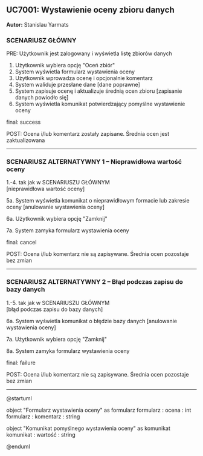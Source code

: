 ## UC7001: Wystawienie oceny zbioru danych

**Autor:** Stanislau Yarmats

### SCENARIUSZ GŁÓWNY
PRE: Użytkownik jest zalogowany i wyświetla listę zbiorów danych
1. Użytkownik wybiera opcję "Oceń zbiór"
2. System wyświetla formularz wystawienia oceny
3. Użytkownik wprowadza ocenę i opcjonalnie komentarz
4. System waliduje przesłane dane
[dane poprawne]
5. System zapisuje ocenę i aktualizuje średnią ocen zbioru
[zapisanie danych powiodło się]
6. System wyświetla komunikat potwierdzający pomyślne wystawienie oceny

final: success

POST: Ocena i/lub komentarz zostały zapisane. Średnia ocen jest zaktualizowana

---

### SCENARIUSZ ALTERNATYWNY 1 – Nieprawidłowa wartość oceny
1.-4. tak jak w SCENARIUSZU GŁÓWNYM  
[nieprawidłowa wartość oceny]

5a. System wyświetla komunikat o nieprawidłowym formacie lub zakresie oceny
[anulowanie wystawienia oceny]

6a. Użytkownik wybiera opcję "Zamknij"

7a. System zamyka formularz wystawienia oceny

final: cancel

POST: Ocena i/lub komentarz nie są zapisywane. Średnia ocen pozostaje bez zmian

---

### SCENARIUSZ ALTERNATYWNY 2 – Błąd podczas zapisu do bazy danych
1.-5. tak jak w SCENARIUSZU GŁÓWNYM  
[błąd podczas zapisu do bazy danych]

6a. System wyświetla komunikat o błędzie bazy danych
[anulowanie wystawienia oceny]

7a. Użytkownik wybiera opcję "Zamknij"

8a. System zamyka formularz wystawienia oceny

final: failure

POST: Ocena i/lub komentarz nie są zapisywane. Średnia ocen pozostaje bez zmian

---

@startuml

object "Formularz wystawienia oceny" as formularz
formularz : ocena : int
formularz : komentarz : string

object "Komunikat pomyślnego wystawienia oceny" as komunikat
komunikat : wartość : string

@enduml
